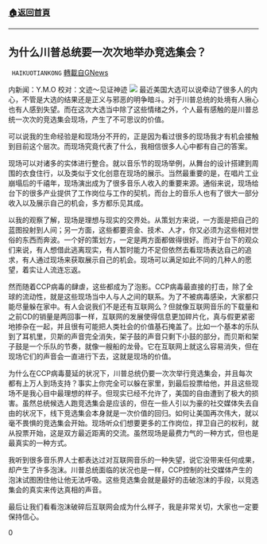 ###  [:house:返回首頁](https://github.com/ourhimalayas/txt)
---

## 为什么川普总统要一次次地举办竞选集会？
` HAIKUOTIANKONG` [轉載自GNews](https://gnews.org/zh-hans/542645/)

内新闻：Y.M.O 校对：文迹～见证神迹
![]()![](https://gnews-media-offload.s3.amazonaws.com/wp-content/uploads/2020/11/09225027/3-27.jpg)
最近美国大选可以说牵动了很多人的内心，不管是大选的结果还是正义与邪恶的明争暗斗。对于川普总统的处境有人揪心也有人感到失望。而在这次大选当中除了这些情绪之外，个人最有感触的是川普总统一次次的竞选集会现场，产生了不可思议的价值。

可以说我的生命经验是和现场分不开的，正是因为看过很多的现场我才有机会接触到目前这个层次。而现场究竟代表了什么，我相信很多人心中都有自己的答案。

现场可以对诸多的实体进行整合。就以音乐节的现场举例，从舞台的设计搭建到周围的衣食住行，以及类似于文化创意在现场的展示。当然最重要的是，在唱片工业崩塌后的千禧年，现场演出成为了很多音乐人收入的重要来源。通俗来说，现场给台下的很多产业提供了工作岗位与工作的契机，而台上的音乐人也有了很大一部分收入以及展示自己的机会，多方都乐见其成。

以我的观察了解，现场是理想与现实的交界处。从策划方来说，一方面是把自己的蓝图投射到人间；另一方面，这些都要资金、技术、人才，你又必须为这些相对世俗的东西而奔波。一个好的策划方，一定是两方面都做得很好。而对于台下的观众们来说，有人想借此逃离现实，有人暂时能力不足但依然去看现场表达自己的追求，有人通过现场来获取展示自己的机会。现场可以满足如此不同的几种人的愿望，着实让人流连忘返。

然而随着CCP病毒的肆虐，这些都成为了泡影。CCP病毒最直接的打击，除了全球的流动性，就是这些现场当中人与人之间的联系。为了不被病毒感染，大家都只能尽量躲在家中。有人会说我们不是还有互联网么？但就像互联网音乐的下载量和之前CD的销量是两回事一样，互联网的发展使得信息更加碎片化，真与假更紧密地掺杂在一起，并且很有可能把人类社会的价值基石掩盖了。比如一个基本的乐队到了耳机里，贝斯的声音完全消失，架子鼓的声音只剩下小鼓的部分，而贝斯和架子鼓是一个乐队的节奏，就像一艘船的龙骨。它在互联网上就这么容易消失，但在现场它们的声音会一直进行下去，这就是现场的价值。

为什么在CCP病毒蔓延的状况下，川普总统仍要一次次举行竞选集会，并且每次都有上万人到场支持？事实上你完全可以躲在家里，到最后投票给他，并且这些现场不是我心目中最理想的样子。但现实已经不允许了，美国的自由遭到了极大的损害。虽然总统候选人跑竞选集会是应该的，但在一些人引以为豪的社交媒体失去自由的状况下，线下竞选集会本身就是一次价值的回归。如何让美国再次伟大，就以毫不畏惧的竞选集会开始。现场听众们想要更多的工作岗位，捍卫自己的权利，就从投票开始，这是双方最近距离的交流。虽然现场是最费力气的一种方式，但也是最真实的一种方式。

我听到很多音乐界人士都表达过对互联网音乐的一种失望，说它没带来任何成果，却产生了许多泡沫。川普总统面临的状况也是一样，CCP控制的社交媒体产生的泡沫试图困住他让他无法呼吸。这些竞选集会就是最好的击破泡沫的手段，以竞选集会的真实来传达真相的声音。

最后让我们看看泡沫破碎后互联网会成为什么样子，我是非常关切，大家也一定要保持信心。

0
